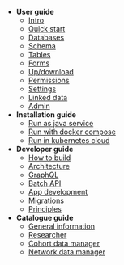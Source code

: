- **User guide**
    - [Intro](use.md)
    - [Quick start](use_quickstart.md)
    - [Databases](use_database.md)
    - [Schema](use_schema.md)
    - [Tables](use_tables.md)
    - [Forms](use_forms.md)
    - [Up/download](use_updownload.md)
    - [Permissions](use_permissions.md)
    - [Settings](use_database_settings.md)
    - [Linked data](semantics.md)
    - [Admin](use_global_settings.md)
- **Installation guide**
    - [Run as java service](run_java.md)
    - [Run with docker compose](run_docker.md)
    - [Run in kubernetes cloud](run_helm.md)
- **Developer guide**
    - [How to build](dev_quickstart.md)
    - [Architecture](dev_architecture.md)
    - [GraphQL](dev_graphql.md)
    - [Batch API](dev_batchapi.md)
    - [App development](dev_apps.md)
    - [Migrations](dev_migrations.md)
    - [Principles](dev_principles.md)
- **Catalogue guide**
    - [General information](cat_general-information.md)
    - [Researcher](cat_researcher.md)
    - [Cohort data manager](cat_cohort-data-manager.md)
    - [Network data manager](cat_network-data-manager.md)

